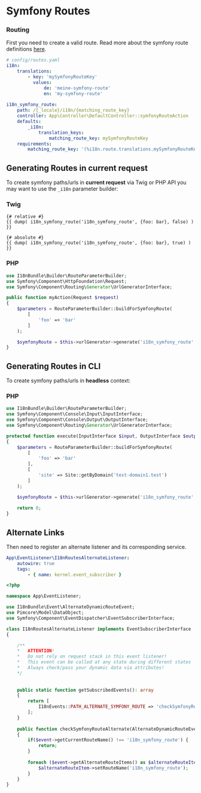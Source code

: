 # Symfony Routes

### Routing
First you need to create a valid route. 
Read more about the symfony route definitions [here](./1_I18n.md#symfony-routes).

```yaml
# config/routes.yaml
i18n:
    translations:
        - key: 'mySymfonyRouteKey'
          values:
              de: 'meine-symfony-route'
              en: 'my-symfony-route'
              
i18n_symfony_route:
    path: /{_locale}/i18n/{matching_route_key}
    controller: App\Controller\DefaultController::symfonyRouteAction
    defaults:
        _i18n:
            translation_keys:
                matching_route_key: mySymfonyRouteKey
    requirements:
        matching_route_key: '(%i18n.route.translations.mySymfonyRouteKey%)' ## returns (meine-symfony-route|my-symfony-route)
```

## Generating Routes in current request
To create symfony paths/urls in **current request** via Twig or PHP API
you may want to use the `_i18n` parameter builder:

### Twig
```twig
{# relative #}
{{ dump( i18n_symfony_route('i18n_symfony_route', {foo: bar}, false) ) }}

{# absolute #}
{{ dump( i18n_symfony_route('i18n_symfony_route', {foo: bar}, true) ) }}
```

### PHP
```php
use I18nBundle\Builder\RouteParameterBuilder;
use Symfony\Component\HttpFoundation\Request;
use Symfony\Component\Routing\Generator\UrlGeneratorInterface;

public function myAction(Request $request) 
{
    $parameters = RouteParameterBuilder::buildForSymfonyRoute(
        [
            'foo' => 'bar'
        ]
    );

    $symfonyRoute = $this->urlGenerator->generate('i18n_symfony_route', $parameters, UrlGeneratorInterface::ABSOLUTE_URL);
}
```

## Generating Routes in CLI
To create symfony paths/urls in **headless** context:

### PHP
```php
use I18nBundle\Builder\RouteParameterBuilder;
use Symfony\Component\Console\Input\InputInterface;
use Symfony\Component\Console\Output\OutputInterface;
use Symfony\Component\Routing\Generator\UrlGeneratorInterface;

protected function execute(InputInterface $input, OutputInterface $output): int
{
    $parameters = RouteParameterBuilder::buildForSymfonyRoute(
        [
            'foo' => 'bar'
        ],
        [
            'site' => Site::getByDomain('test-domain1.test')
        ]
    );

    $symfonyRoute = $this->urlGenerator->generate('i18n_symfony_route', $parameters, UrlGeneratorInterface::ABSOLUTE_URL);
    
    return 0;
}
```

## Alternate Links
Then need to register an alternate listener and its corresponding service.

```yaml
App\EventListener\I18nRoutesAlternateListener:
    autowire: true
    tags:
        - { name: kernel.event_subscriber }
```

```php
<?php

namespace App\EventListener;

use I18nBundle\Event\AlternateDynamicRouteEvent;
use Pimcore\Model\DataObject;
use Symfony\Component\EventDispatcher\EventSubscriberInterface;

class I18nRoutesAlternateListener implements EventSubscriberInterface
{

    /**
    *   ATTENTION!
    *   Do not rely on request stack in this event listener!
    *   This event can be called at any state during different states
    *   Always check/pass your dynamic data via attributes! 
    */
    
    
    public static function getSubscribedEvents(): array
    {
        return [
            I18nEvents::PATH_ALTERNATE_SYMFONY_ROUTE => 'checkSymfonyRouteAlternate',
        ];
    }
        
    public function checkSymfonyRouteAlternate(AlternateDynamicRouteEvent $event): void
    {
        if($event->getCurrentRouteName() !== 'i18n_symfony_route') {
            return;
        }
                
        foreach ($event->getAlternateRouteItems() as $alternateRouteItem) {
            $alternateRouteItem->setRouteName('i18n_symfony_route');
        }
    }
}
```
